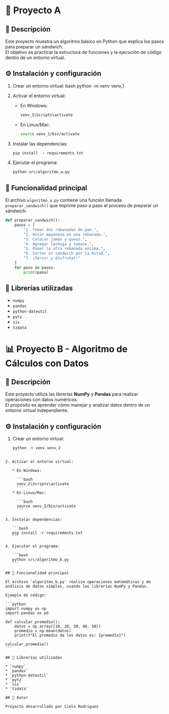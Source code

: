 # 🥪 Proyecto A 

## 📘 Descripción
Este proyecto muestra un algoritmo básico en Python que explica los pasos para preparar un sándwich.  
El objetivo es practicar la estructura de funciones y la ejecución de código dentro de un entorno virtual.


## ⚙️ Instalación y configuración

1. Crear un entorno virtual:
   bash
   python -m venv venv_1


2. Activar el entorno virtual:

   * En Windows:

     ```bash
     venv_1\Scripts\activate
     ```
   * En Linux/Mac:

     ```bash
     source venv_1/bin/activate
     ```

3. Instalar las dependencias:

   ```bash
   pip install -r requirements.txt
   ```

4. Ejecutar el programa:

   ```bash
   python src/algoritmo_a.py
   ```

## 🧠 Funcionalidad principal

El archivo `algoritmo_a.py` contiene una función llamada `preparar_sandwich()` que imprime paso a paso el proceso de preparar un sándwich:

``` python
def preparar_sandwich():
    pasos = [
        "1. Tomar dos rebanadas de pan.",
        "2. Untar mayonesa en una rebanada.",
        "3. Colocar jamón y queso.",
        "4. Agregar lechuga y tomate.",
        "5. Poner la otra rebanada encima.",
        "6. Cortar el sándwich por la mitad.",
        "7. ¡Servir y disfrutar!"
    ]
    for paso in pasos:
        print(paso)
```

## 🧩 Librerías utilizadas

* `numpy`
* `pandas`
* `python-dateutil`
* `pytz`
* `six`
* `tzdata`


# 📊 Proyecto B - Algoritmo de Cálculos con Datos

## 📘 Descripción
Este proyecto utiliza las librerías **NumPy** y **Pandas** para realizar operaciones con datos numéricos.  
El propósito es aprender cómo manejar y analizar datos dentro de un entorno virtual independiente.


## ⚙️ Instalación y configuración

1. Crear un entorno virtual:
   ```bash
   python -m venv venv_2
````

2. Activar el entorno virtual:

   * En Windows:

     ```bash
     venv_2\Scripts\activate
     ```
   * En Linux/Mac:

     ```bash
     source venv_2/bin/activate
     ```

3. Instalar dependencias:

   ```bash
   pip install -r requirements.txt
   ```

4. Ejecutar el programa:

   ```bash
   python src/algoritmo_b.py
   ```

## 🧠 Funcionalidad principal

El archivo `algoritmo_b.py` realiza operaciones matemáticas y de análisis de datos simples, usando las librerías NumPy y Pandas.

Ejemplo de código:

```python
import numpy as np
import pandas as pd

def calcular_promedio():
    datos = np.array([10, 20, 30, 40, 50])
    promedio = np.mean(datos)
    print(f"El promedio de los datos es: {promedio}")

calcular_promedio()
```

## 🧩 Librerías utilizadas

* `numpy`
* `pandas`
* `python-dateutil`
* `pytz`
* `six`
* `tzdata`

## 🧾 Autor

Proyecto desarrollado por Cielo Rodriguez 





